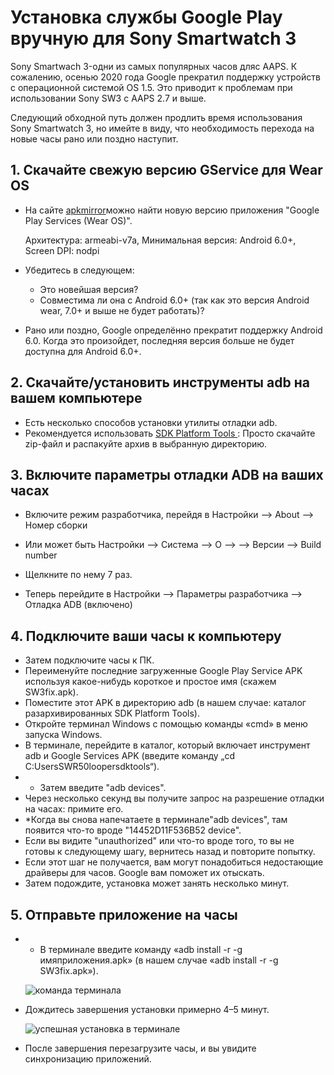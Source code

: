 # Установка службы Google Play вручную для Sony Smartwatch 3

Sony Smartwach 3-одни из самых популярных часов дляс AAPS. К сожалению, осенью 2020 года Google прекратил поддержку устройств с операционной системой OS 1.5. Это приводит к проблемам при использовании Sony SW3 с AAPS 2.7 и выше.

Следующий обходной путь должен продлить время использования Sony Smartwatch 3, но имейте в виду, что необходимость перехода на новые часы рано или поздно наступит.

## 1. Скачайте свежую версию GService для Wear OS

- На сайте [apkmirror](https://www.apkmirror.com/apk/google-inc/google-play-services-android-wear/)можно найти новую версию приложения "Google Play Services (Wear OS)".

  Архитектура: armeabi-v7a, Минимальная версия: Android 6.0+, Screen DPI: nodpi

- Убедитесь в следующем:

  - Это новейшая версия?
  - Совместима ли она с Android 6.0+ (так как это версия Android wear, 7.0+ и выше не будет работать)?

- Рано или поздно, Google определённо прекратит поддержку Android 6.0. Когда это произойдет, последняя версия больше не будет доступна для Android 6.0+.

## 2. Скачайте/установить инструменты adb на вашем компьютере

- Есть несколько способов установки утилиты отладки adb.
- Рекомендуется использовать [SDK Platform Tools ](https://developer.android.com/studio/releases/platform-tools): Просто скачайте zip-файл и распакуйте архив в выбранную директорию.

## 3. Включите параметры отладки ADB на ваших часах

- Включите режим разработчика, перейдя в Настройки --> About --> Номер сборки
- Или может быть Настройки --> Система --> О -->  --> Версии --> Build number

- Щелкните по нему 7 раз.
- Теперь перейдите в Настройки --> Параметры разработчика --> Отладка ADB (включено)

## 4. Подключите ваши часы к компьютеру

- Затем подключите часы к ПК.
- Переименуйте последние загруженные Google Play Service APK используя какое-нибудь короткое и простое имя (скажем SW3fix.apk).
- Поместите этот APK в директорию adb (в нашем случае: каталог разархивированных SDK Platform Tools).
- Откройте терминал Windows с помощью команды «cmd» в меню запуска Windows.
- В терминале, перейдите в каталог, который включает инструмент adb и Google Services APK (введите команду „cd C:UsersSWR50loopersdktools“).
- * Затем введите "adb devices".
- Через несколько секунд вы получите запрос на разрешение отладки на часах: примите его.
- *Когда вы снова напечатаете в терминале"adb devices", там появится что-то вроде "14452D11F536B52 device".
- Если вы видите "unauthorized" или что-то вроде того, то вы не готовы к следующему шагу, вернитесь назад и повторите попытку.
- Если этот шаг не получается, вам могут понадобиться недостающие драйверы для часов. Google вам поможет их отыскать.
- Затем подождите, установка может занять несколько минут.

## 5. Отправьте приложение на часы

- * В терминале введите команду «adb install -r -g имяприложения.apk» (в нашем случае «adb install -r -g SW3fix.apk»).

  ![команда терминала](../images/SonySW3_Terminal1.png)

- Дождитесь завершения установки примерно 4–5 минут.

  ![успешная установка в терминале](../images/SonySW3_Terminal2.png)

- После завершения перезагрузите часы, и вы увидите синхронизацию приложений.
